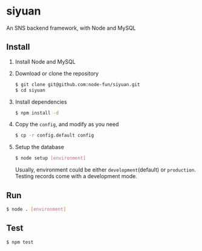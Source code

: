 # siyuan

An SNS backend framework, with Node and MySQL

## Install

1. Install Node and MySQL

2. Download or clone the repository

	```sh
	$ git clone git@github.com:node-fun/siyuan.git
	$ cd siyuan
	```

3. Install dependencies

	```sh
	$ npm install -d
	```

4. Copy the `config`, and modify as you need

	```sh
	$ cp -r config.default config
	```

5. Setup the database

	```sh
	$ node setup [environment]
	```

	Usually, environment could be either `development`(default) or `production`.<br>
	Testing records come with a development mode.

## Run

```sh
$ node . [environment]
```

## Test

```sh
$ npm test
```
